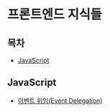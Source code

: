 # 프론트엔드 지식들

## 목차

* [JavaScript](##javascript)

## JavaScript

* [이벤트 위임(Event Delegation)](https://github.com/kangdari/FrontEnd/blob/master/Notes/javascript/EventDelegation.md)